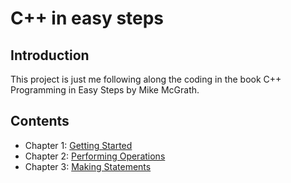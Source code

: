 # C++ in easy steps

## Introduction

This project is just me following along the coding in the book C++ Programming in Easy Steps by Mike McGrath.

## Contents

- Chapter 1: [Getting Started](ch-1/getting-started.md)
- Chapter 2: [Performing Operations](ch-2/performing-operations.md)
- Chapter 3: [Making Statements](ch-3/making-statements.md)